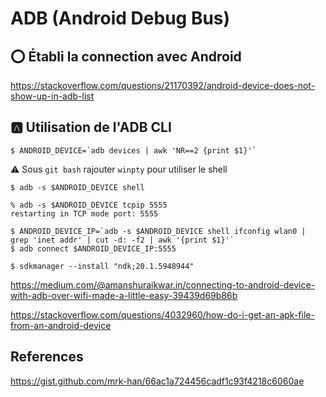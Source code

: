 # ADB (Android Debug Bus)

## :o: Établi la connection avec Android

https://stackoverflow.com/questions/21170392/android-device-does-not-show-up-in-adb-list

## :a: Utilisation de l'ADB CLI



```
$ ANDROID_DEVICE=`adb devices | awk 'NR==2 {print $1}'`
```

:warning: Sous `git bash` rajouter `winpty` pour utiliser le shell

```
$ adb -s $ANDROID_DEVICE shell
```

```
% adb -s $ANDROID_DEVICE tcpip 5555
restarting in TCP mode port: 5555
```

```
$ ANDROID_DEVICE_IP=`adb -s $ANDROID_DEVICE shell ifconfig wlan0 | grep 'inet addr' | cut -d: -f2 | awk '{print $1}'`
$ adb connect $ANDROID_DEVICE_IP:5555   
```


```
$ sdkmanager --install "ndk;20.1.5948944" 
```


https://medium.com/@amanshuraikwar.in/connecting-to-android-device-with-adb-over-wifi-made-a-little-easy-39439d69b86b



https://stackoverflow.com/questions/4032960/how-do-i-get-an-apk-file-from-an-android-device


## References

https://gist.github.com/mrk-han/66ac1a724456cadf1c93f4218c6060ae
